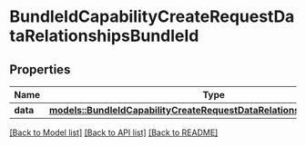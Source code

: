 # BundleIdCapabilityCreateRequestDataRelationshipsBundleId

## Properties

Name | Type | Description | Notes
------------ | ------------- | ------------- | -------------
**data** | [**models::BundleIdCapabilityCreateRequestDataRelationshipsBundleIdData**](BundleIdCapabilityCreateRequest_data_relationships_bundleId_data.md) |  | 

[[Back to Model list]](../README.md#documentation-for-models) [[Back to API list]](../README.md#documentation-for-api-endpoints) [[Back to README]](../README.md)


